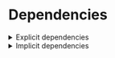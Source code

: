 # Dependencies

<details>
<summary>Explicit dependencies</summary>

|Dependency|Before|After|Change|Explicit|Environments|
|-|-|-|-|-|-|
|typos|1.21.0|1.22.7|Minor Upgrade|true|lint on *all platforms*|
|ordered_enum|0.0.8|0.0.9|Patch Upgrade|true|{build, default, py312} on *all platforms*|
|pydantic|2.7.1|2.7.4|Patch Upgrade|true|{build, default, py312} on *all platforms*|
|pytest|8.2.1|8.2.2|Patch Upgrade|true|{default, py312} on *all platforms*|
|ruff|0.4.4|0.4.9|Patch Upgrade|true|lint on *all platforms*|
|py-rattler|py312h1a1520d_0|py312had01cb0_0|Only build string|true|{default, py312} on osx-arm64|

</details>

<details>
<summary>Implicit dependencies</summary>

|Dependency|Before|After|Change|Explicit|Environments|
|-|-|-|-|-|-|
|ca-certificates|2024.2.2|2024.6.2|Minor Upgrade|false|*all*|
|certifi|2024.2.2|2024.6.2|Minor Upgrade|false|build on *all platforms*|
|filelock|3.14.0|3.15.1|Minor Upgrade|false|lint on *all platforms*|
|libsqlite|3.45.3|3.46.0|Minor Upgrade|false|*all*|
|libzlib|1.2.13|1.3.1|Minor Upgrade|false|*all*|
|more-itertools|10.2.0|10.3.0|Minor Upgrade|false|build on *all platforms*|
|nodeenv|1.8.0|1.9.1|Minor Upgrade|false|lint on *all platforms*|
|packaging|24.0|24.1|Minor Upgrade|false|{build, default, py312} on *all platforms*|
|pkginfo|1.10.0|1.11.1|Minor Upgrade|false|build on *all platforms*|
|typing-extensions|4.11.0|4.12.2|Minor Upgrade|false|{build, default, py312} on *all platforms*|
|typing_extensions|4.11.0|4.12.2|Minor Upgrade|false|{build, default, py312} on *all platforms*|
|vc14_runtime|14.38.33135|14.40.33810|Minor Upgrade|false|*all envs* on win-64|
|vs2015_runtime|14.38.33135|14.40.33810|Minor Upgrade|false|*all envs* on win-64|
|zipp|3.17.0|3.19.2|Minor Upgrade|false|{build, default, py312} on *all platforms*|
|cryptography|42.0.7|42.0.8|Patch Upgrade|false|build on linux-64|
|openssl|3.3.0|3.3.1|Patch Upgrade|false|*all*|
|pydantic-core|2.18.2|2.18.4|Patch Upgrade|false|{build, default, py312} on *all platforms*|
|requests|2.32.2|2.32.3|Patch Upgrade|false|build on *all platforms*|
|ld_impl_linux-64|hf3520f5_1|hf3520f5_4|Only build string|false|*all envs* on linux-64|
|libgcc-ng|h77fa898_7|h77fa898_9|Only build string|false|*all envs* on linux-64|
|libgomp|h77fa898_7|h77fa898_9|Only build string|false|*all envs* on linux-64|
|libstdcxx-ng|hc0a3c3a_7|hc0a3c3a_9|Only build string|false|{build, lint} on linux-64|
|vc|ha32ba9b_20|h8a93ad2_20|Only build string|false|*all envs* on win-64|

</details>

[^1]: **Bold** means explicit dependency.
[^2]: Dependency got downgraded.
